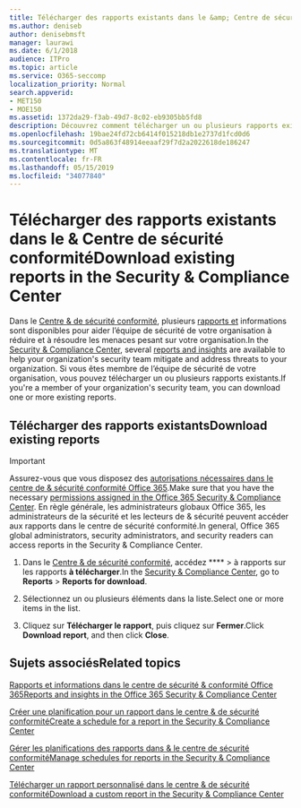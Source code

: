 ```yaml
---
title: Télécharger des rapports existants dans le &amp; Centre de sécurité conformité
ms.author: deniseb
author: denisebmsft
manager: laurawi
ms.date: 6/1/2018
audience: ITPro
ms.topic: article
ms.service: O365-seccomp
localization_priority: Normal
search.appverid:
- MET150
- MOE150
ms.assetid: 1372da29-f3ab-49d7-8c02-eb9305bb5fd8
description: Découvrez comment télécharger un ou plusieurs rapports existants dans le centre de &amp; sécurité conformité.
ms.openlocfilehash: 19bae24fd72cb6414f015218db1e2737d1fcd0d6
ms.sourcegitcommit: 0d5a863f48914eeaaf29f7d2a2022618de186247
ms.translationtype: MT
ms.contentlocale: fr-FR
ms.lasthandoff: 05/15/2019
ms.locfileid: "34077840"
---
```

# <a name="download-existing-reports-in-the-security-amp-compliance-center"></a><span data-ttu-id="87e0f-103">Télécharger des rapports existants dans le &amp; Centre de sécurité conformité</span><span class="sxs-lookup"><span data-stu-id="87e0f-103">Download existing reports in the Security &amp; Compliance Center</span></span>

<span data-ttu-id="87e0f-104">Dans le [Centre &amp; de sécurité conformité](https://protection.office.com), plusieurs [rapports et](reports-and-insights-in-security-and-compliance.md) informations sont disponibles pour aider l’équipe de sécurité de votre organisation à réduire et à résoudre les menaces pesant sur votre organisation.</span><span class="sxs-lookup"><span data-stu-id="87e0f-104">In the [Security &amp; Compliance Center](https://protection.office.com), several [reports and insights](reports-and-insights-in-security-and-compliance.md) are available to help your organization's security team mitigate and address threats to your organization.</span></span> <span data-ttu-id="87e0f-105">Si vous êtes membre de l’équipe de sécurité de votre organisation, vous pouvez télécharger un ou plusieurs rapports existants.</span><span class="sxs-lookup"><span data-stu-id="87e0f-105">If you're a member of your organization's security team, you can download one or more existing reports.</span></span> 
  
## <a name="download-existing-reports"></a><span data-ttu-id="87e0f-106">Télécharger des rapports existants</span><span class="sxs-lookup"><span data-stu-id="87e0f-106">Download existing reports</span></span>

> [!IMPORTANT]
> <span data-ttu-id="87e0f-107">Assurez-vous que vous disposez des [autorisations nécessaires dans le centre de &amp; sécurité conformité Office 365](permissions-in-the-security-and-compliance-center.md).</span><span class="sxs-lookup"><span data-stu-id="87e0f-107">Make sure that you have the necessary [permissions assigned in the Office 365 Security &amp; Compliance Center](permissions-in-the-security-and-compliance-center.md).</span></span> <span data-ttu-id="87e0f-108">En règle générale, les administrateurs globaux Office 365, les administrateurs de la sécurité et les lecteurs de &amp; sécurité peuvent accéder aux rapports dans le centre de sécurité conformité.</span><span class="sxs-lookup"><span data-stu-id="87e0f-108">In general, Office 365 global administrators, security administrators, and security readers can access reports in the Security &amp; Compliance Center.</span></span> 
  
1. <span data-ttu-id="87e0f-109">Dans le [Centre &amp; de sécurité conformité](https://protection.office.com), accédez \*\*\*\* \> à rapports sur les rapports **à télécharger**.</span><span class="sxs-lookup"><span data-stu-id="87e0f-109">In the [Security &amp; Compliance Center](https://protection.office.com), go to **Reports** \> **Reports for download**.</span></span>
    
2. <span data-ttu-id="87e0f-110">Sélectionnez un ou plusieurs éléments dans la liste.</span><span class="sxs-lookup"><span data-stu-id="87e0f-110">Select one or more items in the list.</span></span>
    
3. <span data-ttu-id="87e0f-111">Cliquez sur **Télécharger le rapport**, puis cliquez sur **Fermer**.</span><span class="sxs-lookup"><span data-stu-id="87e0f-111">Click **Download report**, and then click **Close**.</span></span>
    
## <a name="related-topics"></a><span data-ttu-id="87e0f-112">Sujets associés</span><span class="sxs-lookup"><span data-stu-id="87e0f-112">Related topics</span></span>

[<span data-ttu-id="87e0f-113">Rapports et informations dans le centre de sécurité &amp; conformité Office 365</span><span class="sxs-lookup"><span data-stu-id="87e0f-113">Reports and insights in the Office 365 Security &amp; Compliance Center</span></span>](reports-and-insights-in-security-and-compliance.md)
  
[<span data-ttu-id="87e0f-114">Créer une planification pour un rapport dans le centre &amp; de sécurité conformité</span><span class="sxs-lookup"><span data-stu-id="87e0f-114">Create a schedule for a report in the Security &amp; Compliance Center</span></span>](create-a-schedule-for-a-report.md)
  
[<span data-ttu-id="87e0f-115">Gérer les planifications des rapports dans &amp; le centre de sécurité conformité</span><span class="sxs-lookup"><span data-stu-id="87e0f-115">Manage schedules for reports in the Security &amp; Compliance Center</span></span>](manage-schedules-for-multiple-reports.md)
  
[<span data-ttu-id="87e0f-116">Télécharger un rapport personnalisé dans le centre &amp; de sécurité conformité</span><span class="sxs-lookup"><span data-stu-id="87e0f-116">Download a custom report in the Security &amp; Compliance Center</span></span>](set-up-and-download-a-custom-report.md)
  

